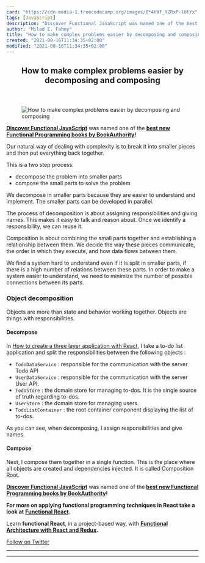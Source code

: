 ```yaml
---
card: "https://cdn-media-1.freecodecamp.org/images/0*4H9f_YZRxP-lUtYx"
tags: [JavaScript]
description: "Discover Functional JavaScript was named one of the best new "
author: "Milad E. Fahmy"
title: "How to make complex problems easier by decomposing and composing"
created: "2021-08-16T11:34:35+02:00"
modified: "2021-08-16T11:34:35+02:00"
---
```

<div class="site-wrapper">
<main id="site-main" class="site-main outer">
<div class="inner">
<article class="post-full post tag-javascript tag-technology tag-web-development tag-programming tag-functional-programming ">
<header class="post-full-header">
<h1 class="post-full-title">How to make complex problems easier by decomposing and composing</h1>
</header>
<figure class="post-full-image">
<picture>
<source media="(max-width: 700px)" sizes="1px" srcset="data:image/gif;base64,R0lGODlhAQABAIAAAAAAAP///yH5BAEAAAAALAAAAAABAAEAAAIBRAA7 1w">
<source media="(min-width: 701px)" sizes="(max-width: 800px) 400px,
(max-width: 1170px) 700px,
1400px" srcset="https://cdn-media-1.freecodecamp.org/images/0*4H9f_YZRxP-lUtYx 300w,
https://cdn-media-1.freecodecamp.org/images/0*4H9f_YZRxP-lUtYx 600w,
https://cdn-media-1.freecodecamp.org/images/0*4H9f_YZRxP-lUtYx 1000w,
https://cdn-media-1.freecodecamp.org/images/0*4H9f_YZRxP-lUtYx 2000w">
<img onerror="this.style.display='none'" src="https://cdn-media-1.freecodecamp.org/images/0*4H9f_YZRxP-lUtYx" alt="How to make complex problems easier by decomposing and composing">
</picture>
</figure>
<section class="post-full-content">
<div class="post-content">
<p><a href="https://read.amazon.com/kp/embed?asin=B07PBQJYYG&amp;preview=newtab&amp;linkCode=kpe&amp;ref_=cm_sw_r_kb_dp_cm5KCbE5BDJGE" rel="nofollow noopener noopener noopener noopener noopener noopener noopener noopener noopener noopener noopener noopener nofollow noopener nofollow noopener"><strong><strong>Discover Functional JavaScript</strong></strong></a> was named one of the <a href="https://bookauthority.org/books/new-functional-programming-books?t=7p46zt&amp;s=award&amp;book=1095338781" rel="noopener nofollow nofollow noopener"><strong><strong>best new Functional Programming books by BookAuthority</strong></strong></a><strong><strong>!</strong></strong></p><p>Our natural way of dealing with complexity is to break it into smaller pieces and then put everything back together.</p><p>This is a two step process:</p><ul><li>decompose the problem into smaller parts</li><li>compose the small parts to solve the problem</li></ul><p>We decompose in smaller parts because they are easier to understand and implement. The smaller parts can be developed in parallel.</p><p>The process of decomposition is about assigning responsibilities and giving names. This makes it easy to talk and reason about. Once we identify a responsibility, we can reuse it.</p><p>Composition is about combining the small parts together and establishing a relationship between them. We decide the way these pieces communicate, the order in which they execute, and how data flows between them.</p><p>We find a system hard to understand even if it is split in smaller parts, if there is a high number of relations between these parts. In order to make a system easier to understand, we need to minimize the number of possible connections between its parts.</p><h3 id="object-decomposition">Object decomposition</h3><p>Objects are more than state and behavior working together. Objects are things with responsibilities.</p><h4 id="decompose">Decompose</h4><p>In <a href="https://medium.freecodecamp.org/how-to-create-a-three-layer-application-with-react-8621741baca0" rel="noopener">How to create a three layer application with React</a>, I take a to-do list application and split the responsibilities between the following objects :</p><ul><li><code>TodoDataService</code> : responsible for the communication with the server Todo API</li><li><code>UserDataService</code> : responsible for the communication with the server User API.</li><li><code>TodoStore</code> : the domain store for managing to-dos. It is the single source of truth regarding to-dos.</li><li><code>UserStore</code> : the domain store for managing users.</li><li><code>TodoListContainer</code> : the root container component displaying the list of to-dos.</li></ul><p>As you can see, when decomposing, I assign responsibilities and give names.</p><h4 id="compose">Compose</h4><p>Next, I compose them together in a single function. This is the place where all objects are created and dependencies injected. It is called Composition Root.</p><p><a href="https://read.amazon.com/kp/embed?asin=B07PBQJYYG&amp;preview=newtab&amp;linkCode=kpe&amp;ref_=cm_sw_r_kb_dp_cm5KCbE5BDJGE&amp;source=post_page---------------------------"><strong><strong>Discover Functional JavaScript</strong></strong></a> was named one of the<strong><strong> </strong></strong><a href="https://bookauthority.org/books/new-functional-programming-books?t=7p46zt&amp;s=award&amp;book=1095338781&amp;source=post_page---------------------------"><strong><strong>best new Functional Programming books by BookAuthority</strong></strong></a><strong><strong>!</strong></strong></p><p><strong><strong>For more on applying functional programming techniques in React take a look at</strong></strong> <a href="https://read.amazon.com/kp/embed?asin=B07S1NLFTS&amp;preview=newtab&amp;linkCode=kpe&amp;ref_=cm_sw_r_kb_dp_Pko5CbA30383Y" rel="noopener nofollow"><strong><strong>Functional React</strong></strong></a><strong><strong>.</strong></strong></p><p>Learn <strong><strong>functional React</strong></strong>, in a project-based way, with <a href="https://read.amazon.com/kp/embed?asin=B0846NRJYR&amp;preview=newtab&amp;linkCode=kpe&amp;ref_=cm_sw_r_kb_dp_o.hlEbDD02JB2" rel="noopener nofollow"><strong><strong>Functional Architecture with React and Redux</strong></strong></a><strong><strong>.</strong></strong></p><p><a href="https://twitter.com/cristi_salcescu" rel="noopener nofollow nofollow noopener nofollow noopener nofollow noopener">Follow on Twitter</a></p>
</div>
<hr>
<hr>
</section>
</article>
</div>
</main>
</div>
<!-- Google Tag Manager (noscript) -->
<!-- End Google Tag Manager (noscript) -->
